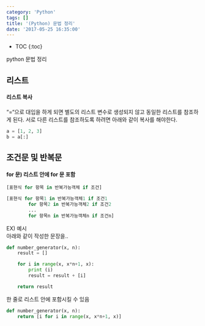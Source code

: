 ```yaml
---
category: 'Python'
tags: []
title: '(Python) 문법 정리'
date: '2017-05-25 16:35:00'
---
```


- TOC
  {:toc}

python 문법 정리

## 리스트

#### 리스트 복사

“=“으로 대입을 하게 되면 별도의 리스트 변수로 생성되지 않고 동일한 리스트를 참조하게 된다.
서로 다른 리스트를 참조하도록 하려면 아래와 같이 복사를 해야한다.

```python
a = [1, 2, 3]
b = a[:]
```

## 조건문 및 반복문

#### for 문) 리스트 안에 for 문 포함

```python
[표현식 for 항목 in 반복가능객체 if 조건]

[표현식 for 항목1 in 반복가능객체1 if 조건1
        for 항목2 in 반복가능객체2 if 조건2
        ...
        for 항목n in 반복가능객체n if 조건n]
```

EX) 예시  
아래와 같이 작성한 문장을..

```python
def number_generator(x, n):
    result = []

    for i in range(x, x*n+1, x):
        print (i)
        result = result + [i]

    return result
```

한 줄로 리스트 안에 포함시킬 수 있음

```python
def number_generator(x, n):
	return [i for i in range(x, x*n+1, x)]
```
